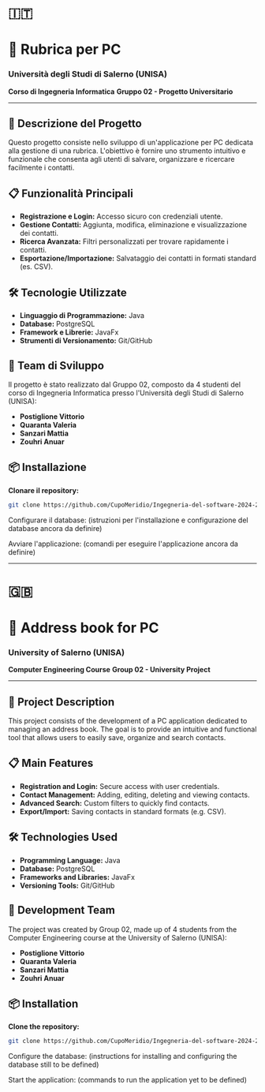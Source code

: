 # 🇮🇹
# 📒 Rubrica per PC
### Università degli Studi di Salerno (UNISA)
**Corso di Ingegneria Informatica**
**Gruppo 02 - Progetto Universitario**

---

## 🚀 Descrizione del Progetto
Questo progetto consiste nello sviluppo di un'applicazione per PC dedicata alla gestione di una rubrica. L'obiettivo è fornire uno strumento intuitivo e funzionale che consenta agli utenti di salvare, organizzare e ricercare facilmente i contatti.

## 📋 Funzionalità Principali
- **Registrazione e Login:** Accesso sicuro con credenziali utente.
- **Gestione Contatti:** Aggiunta, modifica, eliminazione e visualizzazione dei contatti.
- **Ricerca Avanzata:** Filtri personalizzati per trovare rapidamente i contatti.
- **Esportazione/Importazione:** Salvataggio dei contatti in formati standard (es. CSV).

## 🛠️ Tecnologie Utilizzate
- **Linguaggio di Programmazione:** Java
- **Database:** PostgreSQL
- **Framework e Librerie:** JavaFx
- **Strumenti di Versionamento:** Git/GitHub

## 👥 Team di Sviluppo
Il progetto è stato realizzato dal Gruppo 02, composto da 4 studenti del corso di Ingegneria Informatica presso l'Università degli Studi di Salerno (UNISA):

- **Postiglione Vittorio**
- **Quaranta Valeria**
- **Sanzari Mattia**
- **Zouhri Anuar**

## 📦 Installazione

**Clonare il repository:**

```bash
git clone https://github.com/CupoMeridio/Ingegneria-del-software-2024-2025.git
```
Configurare il database:
(istruzioni per l'installazione e configurazione del database ancora da definire)

Avviare l'applicazione:
(comandi per eseguire l'applicazione ancora da definire)

---

# 🇬🇧
# 📒 Address book for PC
### University of Salerno (UNISA)
**Computer Engineering Course**
**Group 02 - University Project**

---

## 🚀 Project Description
This project consists of the development of a PC application dedicated to managing an address book. The goal is to provide an intuitive and functional tool that allows users to easily save, organize and search contacts.

## 📋 Main Features
- **Registration and Login:** Secure access with user credentials.
- **Contact Management:** Adding, editing, deleting and viewing contacts.
- **Advanced Search:** Custom filters to quickly find contacts.
- **Export/Import:** Saving contacts in standard formats (e.g. CSV).

## 🛠️ Technologies Used
- **Programming Language:** Java
- **Database:** PostgreSQL
- **Frameworks and Libraries:** JavaFx
- **Versioning Tools:** Git/GitHub

## 👥 Development Team
The project was created by Group 02, made up of 4 students from the Computer Engineering course at the University of Salerno (UNISA):

- **Postiglione Vittorio**
- **Quaranta Valeria**
- **Sanzari Mattia**
- **Zouhri Anuar**

## 📦 Installation

**Clone the repository:**

```bash
git clone https://github.com/CupoMeridio/Ingegneria-del-software-2024-2025.git
```
Configure the database:
(instructions for installing and configuring the database still to be defined)

Start the application:
(commands to run the application yet to be defined)



